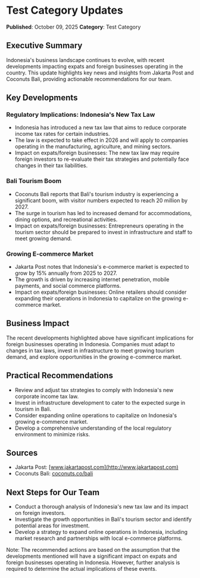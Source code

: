 # Test Category Updates

**Published**: October 09, 2025
**Category**: Test Category

## Executive Summary

Indonesia's business landscape continues to evolve, with recent developments impacting expats and foreign businesses operating in the country. This update highlights key news and insights from Jakarta Post and Coconuts Bali, providing actionable recommendations for our team.

## Key Developments

### Regulatory Implications: Indonesia's New Tax Law
- Indonesia has introduced a new tax law that aims to reduce corporate income tax rates for certain industries.
- The law is expected to take effect in 2026 and will apply to companies operating in the manufacturing, agriculture, and mining sectors.
- Impact on expats/foreign businesses: The new tax law may require foreign investors to re-evaluate their tax strategies and potentially face changes in their tax liabilities.

### Bali Tourism Boom
- Coconuts Bali reports that Bali's tourism industry is experiencing a significant boom, with visitor numbers expected to reach 20 million by 2027.
- The surge in tourism has led to increased demand for accommodations, dining options, and recreational activities.
- Impact on expats/foreign businesses: Entrepreneurs operating in the tourism sector should be prepared to invest in infrastructure and staff to meet growing demand.

### Growing E-commerce Market
- Jakarta Post notes that Indonesia's e-commerce market is expected to grow by 15% annually from 2025 to 2027.
- The growth is driven by increasing internet penetration, mobile payments, and social commerce platforms.
- Impact on expats/foreign businesses: Online retailers should consider expanding their operations in Indonesia to capitalize on the growing e-commerce market.

## Business Impact

The recent developments highlighted above have significant implications for foreign businesses operating in Indonesia. Companies must adapt to changes in tax laws, invest in infrastructure to meet growing tourism demand, and explore opportunities in the growing e-commerce market.

## Practical Recommendations

* Review and adjust tax strategies to comply with Indonesia's new corporate income tax law.
* Invest in infrastructure development to cater to the expected surge in tourism in Bali.
* Consider expanding online operations to capitalize on Indonesia's growing e-commerce market.
* Develop a comprehensive understanding of the local regulatory environment to minimize risks.

## Sources

- Jakarta Post: [www.jakartapost.com](http://www.jakartapost.com)
- Coconuts Bali: [coconuts.co/bali](http://coconuts.co/bali)

## Next Steps for Our Team
* Conduct a thorough analysis of Indonesia's new tax law and its impact on foreign investors.
* Investigate the growth opportunities in Bali's tourism sector and identify potential areas for investment.
* Develop a strategy to expand online operations in Indonesia, including market research and partnerships with local e-commerce platforms.

Note: The recommended actions are based on the assumption that the developments mentioned will have a significant impact on expats and foreign businesses operating in Indonesia. However, further analysis is required to determine the actual implications of these events.